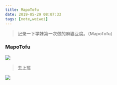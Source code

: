 ```yaml
---
title: MapoTofu
date: 2019-05-29 08:07:33
tags: [note,weiwei]
---
```



> 记录一下学妹第一次做的麻婆豆腐。（MapoTofu）

### MapoTofu

![](https://beer-1256523277.cos.ap-shanghai.myqcloud.com/beer/blog/20190529.jpeg
)


> 去上班

![](https://beer-1256523277.cos.ap-shanghai.myqcloud.com/beer/blog/20190527.jpeg
)